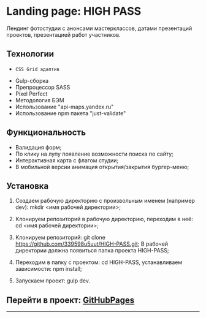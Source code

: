 # Landing page: **HIGH PASS**

Лендинг фотостудии с анонсами мастерклассов, датами презентаций проектов, 
презентацией работ участников.


## Технологии

*	  CSS Grid адаптив
* 	Gulp-сборка
* 	Препроцессор SASS
* 	Pixel Perfect
* 	Методология БЭМ
* 	Использование "api-maps.yandex.ru"
* 	Использование npm пакета "just-validate"


## Функциональность

*	Валидация форм;
* По клику на лупу появление возможности поиска по сайту;
*	Интерактивная карта с флагом студии;
* В мобильной версии анимация открытия/закрытия бургер-меню;


## Установка

1.	Создаем рабочую директорию с произвольным именем (например dev):
    mkdir <имя рабочей директории>;

2.	Клонируем репозиторий в рабочую директорию, переходим в неё: 
    cd <имя рабочей директории>;

3.	Клонируем репозиторий: git clone https://github.com/339598u5uut/HIGH-PASS.git;
    В рабочей директории должна появиться папка проекта HIGH-PASS;

4.	Переходим в папку с проектом:
    cd HIGH-PASS, устанавливаем зависимости: npm install;

5.	Запускаем проект: gulp dev.


## Перейти в проект: [GitHubPages](https://339598u5uut.github.io/HIGH-PASS/)


*** 
